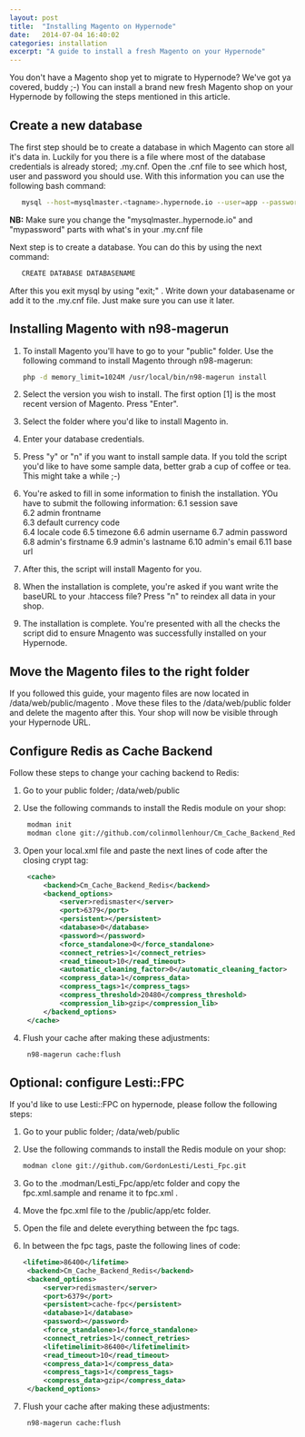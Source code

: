 ```yaml
---
layout: post
title:  "Installing Magento on Hypernode"
date:   2014-07-04 16:40:02
categories: installation
excerpt: "A guide to install a fresh Magento on your Hypernode"
---
```


You don't have a Magento shop yet to migrate to Hypernode? We've got ya covered, buddy ;-) You can install a brand new fresh Magento shop on your Hypernode by following the steps mentioned in this article.

## Create a new database

The first step should be to create a database in which Magento can store all it's data in. Luckily for you there is a file where most of the database credentials is already stored; .my.cnf. 
Open the .cnf file to see which host, user and password you should use. With this information you can use the following bash command:

```sh
   mysql --host=mysqlmaster.<tagname>.hypernode.io --user=app --password=mypassword
  ```

**NB:** Make sure you change the "mysqlmaster.<tagname>.hypernode.io" and "mypassword" parts with what's in your .my.cnf file

Next step is to create a database. You can do this by using the next command:

```sh
   CREATE DATABASE DATABASENAME  
  ``` 

After this you exit mysql by using "exit;" . Write down your databasename or add it to the .my.cnf file. Just make sure you can use it later.

## Installing Magento with n98-magerun

1. To install Magento you'll have to go to your "public" folder. Use the following command to install Magento through n98-magerun:

    ```sh
    php -d memory_limit=1024M /usr/local/bin/n98-magerun install
    ```

2. Select the version you wish to install. The first option [1] is the most recent version of Magento. Press "Enter". 

3. Select the folder where you'd like to install Magento in. 

4. Enter your database credentials.

5. Press "y" or "n" if you want to install sample data. If you told the script you'd like to have some sample data, better grab a cup of coffee or tea. This might take a while ;-)

6. You're asked to fill in some information to finish the installation. YOu have to submit the following information:
6.1  session save<br>
6.2  admin frontname<br>
6.3  default currency code<br>
6.4  locale code
6.5  timezone
6.6  admin username
6.7  admin password
6.8  admin's firstname
6.9  admin's lastname
6.10 admin's email
6.11 base url

7. After this, the script will install Magento for you.

8. When the installation is complete, you're asked if you want write the baseURL to your .htaccess file? Press "n" to reindex all data in your shop.

9. The installation is complete. You're presented with all the checks the script did to ensure Mnagento was successfully installed on your Hypernode.

## Move the Magento files to the right folder

If you followed this guide, your magento files are now located in /data/web/public/magento . Move these files to the /data/web/public folder and delete the magento after this. 
Your shop will now be visible through your Hypernode URL.

## Configure Redis as Cache Backend

Follow these steps to change your caching backend to Redis:

1. Go to your public folder; /data/web/public

2. Use the following commands to install the Redis module on your shop:

   ```sh
    modman init
    modman clone git://github.com/colinmollenhour/Cm_Cache_Backend_Redis.git
    ```

3. Open your local.xml file and paste the next lines of code after the closing crypt tag:

   ```xml
    <cache>
        <backend>Cm_Cache_Backend_Redis</backend>
        <backend_options>
            <server>redismaster</server>
            <port>6379</port>
            <persistent></persistent>    
            <database>0</database>
            <password></password>
            <force_standalone>0</force_standalone>  
            <connect_retries>1</connect_retries>    
            <read_timeout>10</read_timeout>        
            <automatic_cleaning_factor>0</automatic_cleaning_factor>
            <compress_data>1</compress_data>  
            <compress_tags>1</compress_tags>      
            <compress_threshold>20480</compress_threshold>      
            <compression_lib>gzip</compression_lib>
        </backend_options>
    </cache>
    ```

4. Flush your cache after making these adjustments:

   ```sh
    n98-magerun cache:flush
   ```

## Optional: configure Lesti::FPC

If you'd like to use Lesti::FPC on hypernode, please follow the following steps:

1. Go to your public folder; /data/web/public

2. Use the following commands to install the Redis module on your shop:

   ```sh
   modman clone git://github.com/GordonLesti/Lesti_Fpc.git
    ```
 
3. Go to the .modman/Lesti_Fpc/app/etc folder and copy the fpc.xml.sample and rename it to fpc.xml . 

4. Move the fpc.xml file to the /public/app/etc folder.
 
5. Open the file and delete everything between the fpc tags.

6. In between the fpc tags, paste the following lines of code:

   ```xml
   <lifetime>86400</lifetime>
    <backend>Cm_Cache_Backend_Redis</backend>
    <backend_options>
        <server>redismaster</server>
        <port>6379</port>
        <persistent>cache-fpc</persistent>
        <database>1</database>
        <password></password>
        <force_standalone>1</force_standalone>
        <connect_retries>1</connect_retries>
        <lifetimelimit>86400</lifetimelimit>
        <read_timeout>10</read_timeout>
        <compress_data>1</compress_data>
        <compress_tags>1</compress_tags>
        <compress_data>gzip</compress_data>
    </backend_options>  
    ```   

7. Flush your cache after making these adjustments:

   ```sh
    n98-magerun cache:flush
   ```

